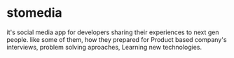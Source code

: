 # stomedia
it's social media app for developers sharing their experiences to next gen people. 
like some of them, how they prepared for Product based company's interviews, problem solving aproaches, Learning new technologies.
